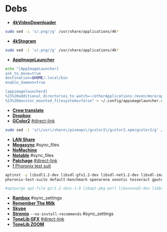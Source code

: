 # Debs
 - [**4kVideoDownloader**](https://www.4kdownload.com/pt-br/products/product-videodownloader)
```bash
sudo sed -i 's/.png//g' /usr/share/applications/4k*
```
 - [**4kStogram**](https://www.4kdownload.com/pt-br/products/product-stogram)
```bash
sudo sed -i 's/.png//g' /usr/share/applications/4k*
```
 - [**AppImageLauncher**](https://github.com/TheAssassin/AppImageLauncher/releases)
```bash
echo "[AppImageLauncher]
ask_to_move=true
destination=$HOME/.local/bin
enable_daemon=true

[appimagelauncherd]
%23%20additional_directories_to_watch=~/otherApplications:/even/more/applications
%23%20monitor_mounted_filesystems=false" > ~/.config/appimagelauncher.cfg
```
 - [**Crow translate**](https://github.com/crow-translate/crow-translate/releases)
 - [**Dropbox**](https://www.dropbox.com/install)
 - [**GColor2**](https://packages.ubuntu.com/xenial/amd64/gcolor2/download) [#direct-link](http://mirrors.kernel.org/ubuntu/pool/universe/g/gcolor2/gcolor2_0.4-2.1ubuntu1_amd64.deb)
 ```bash
 sudo sed -i 's/\/usr\/share\/pixmaps\/gcolor2\/gcolor2.xpm/gcolor2/g' /usr/share/applications/gcolor2.desktop
 ```
 - [**LAN Share**](https://github.com/abdularis/LAN-Share/releases)
 - [**Megasync**](https://mega.nz/sync) #sync_files
 - [**NoMachine**](https://www.nomachine.com/download/linux&id=1)
 - [**Notable**](https://github.com/notable/notable/releases) #sync_files
 - [**Patchage**](https://packages.ubuntu.com/eoan/amd64/patchage/download) [#direct-link](http://mirrors.kernel.org/ubuntu/pool/universe/p/patchage/patchage_1.0.0~dfsg0-0.2_amd64.deb)
 - [**!** Phoronix test suit](https://github.com/phoronix-test-suite/phoronix-test-suite/releases)
```bash
aptinst -y libsdl1.2-dev libsdl-gfx1.2-dev libsdl-net1.2-dev libsdl-image1.2-dev libsdl-ttf2.0-dev libsdl-mixer1.2-dev libsdl2-dev libsdl2-image-dev libsdl2-mixer-dev libsdl2-ttf-dev mesa-utils unzip apt-file
phoronix-test-suite default-benchmark openarena xonotic tesseract gputest unigine-valley

#aptpurge apt-file gir1.2-ibus-1.0 libapt-pkg-perl libasound2-dev libboost-filesystem1.67.0 libcaca-dev libcapnp-0.7.0 libegl1-mesa-dev libexporter-tiny-perl libflac-dev libgles2-mesa-dev libglu1-mesa-dev libibus-1.0-5 libibus-1.0-dev libice-dev libjbig-dev libjpeg-dev libjpeg-turbo8-dev libjpeg8-dev liblist-moreutils-perl liblzma-dev libmad0-dev libmikmod-config libmikmod-dev libmirclient-dev libmirclient9 libmircommon-dev libmircommon7 libmircookie-dev libmircookie2 libmircore-dev libmircore1 libmirprotobuf3 libmodplug1 libogg-dev libopusfile0 libpng-dev libpng-tools libprotobuf-dev libprotobuf-lite17 libprotobuf17 libpulse-dev libregexp-assemble-perl libsdl-gfx1.2-5 libsdl-gfx1.2-dev libsdl-image1.2-dev libsdl-mixer1.2-dev libsdl-net1.2 libsdl-net1.2-dev libsdl-ttf2.0-dev libsdl1.2-dev libsdl2-dev libsdl2-image-2.0-0 libsdl2-image-dev libsdl2-mixer-2.0-0 libsdl2-mixer-dev libsdl2-ttf-2.0-0 libsdl2-ttf-dev libslang2-dev libsm-dev libsndio-dev libtiff-dev libtiffxx5 libudev-dev libvorbis-dev libwayland-bin libwayland-dev libwebp-dev libxcursor-dev libxi-dev libxkbcommon-dev libxss-dev libxt-dev libxv-dev x11proto-input-dev x11proto-scrnsaver-dev
```
 - [**Rambox**](https://github.com/ramboxapp/community-edition/releases) #sync_settings
 - [**Remember The Milk**](https://www.rememberthemilk.com/services/linux/)
 - [**Skype**](https://www.skype.com/pt-br/get-skype/)
 - [**Stremio**](https://www.stremio.com/downloads) `--no-install-recommends` #sync_settings
 - [**ToneLib GFX**](http://www.vst4free.com/free_vst.php?plugin=ToneLib-GFX&id=3003) [#direct-link](http://www.vst4free.com/get_plug.php?linux=ToneLib-GFX-amd64.deb)
 - [**ToneLib ZOOM**](https://www.tonelib.net/download/)